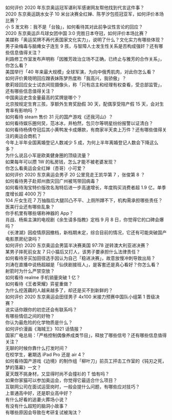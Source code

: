 如何评价 2020 年东京奥运冠军谌利军感谢网友帮他找到代言这件事？  
2020 东京奥运跳水女子 10 米台决赛全红婵、陈芋汐包揽冠亚军，如何评价本场比赛？  
小 S 发文称：我不是「台独」，如何看待其对此前争议性言论的回应？  
2020 东京奥运乒乓球女团中国 3:0 完胜日本夺冠，如何评价本场比赛？  
美媒称「奥运奖牌不再代表国家文化实力」，说明了什么？文化实力有哪些体现？  
男子染梅毒与脑瘫女子连生 9 孩，与智障人士发生性关系是否构成强奸？还有哪些信息值得关注？  
利路修工作室发布声明称「因雅芳政治立场不正确，已终止与雅芳的合作关系」，你怎么看？  
美国举行「40 年来最大规模」全球军演，为向中俄秀肌肉，对此你怎么看？  
如何评价黄晓明回应蹭表妹陈梦热度称「我高兴，我骄傲」？  
歌莉娅回应女士试衣间现摄像头，称「只有店主和经理有权查看，受总部监管」，还有哪些信息值得关注？  
中国奥运史含金量最高的奖牌是哪个？  
北京按规定生育三孩，享额外生育奖励假 30 天，配偶享受陪产假 15 天，会对生育率有影响吗 ？  
如何看待 steam 售价 31 元的国产游戏《还我河山》？  
如何看待娱乐圈何炅，范冰冰，井柏然，包贝尔等明星纷纷报警以证清白？  
如何看待杨倩夺冠后其小黄鸭发卡成爆款，有商家半天卖上万件？还有哪些值得关注的奥运会商机？  
今年上半年全国离婚登记人数减少 5 成，为何上半年离婚登记人数会下降这么多？  
为什么说吕小军是欧美健身圈的顶级流量？  
如果每年可以攒 1W 的私房钱，怎么才能不被老婆发现？  
你怎么看奥运会全红婵（杏哥）小可爱？  
如何评价 2020 东京奥运会男子 20 公里竞走王凯华第 7 ，张俊第 8 ？  
如何看待男子赴郑州救灾回广州被骂带回病毒？  
如何看待淘宝特价版改名淘特后进一步高速增长，年度购买消费者超 1.9 亿，单季度增长超 4000 万？  
104 斤女生花 7 万抽脂后大腿凹凸不平、上厕所蹲不下，机构需承担哪些责任？医美行业还有哪些乱象？  
你手机里有哪些堪称神器的 App？  
肖战、杨紫主演的电视剧《余生请多指教》定档 9 月 8 日，你觉得它的口碑会爆吗？  
《长津湖》因疫情原因撤档，新档期未定，综合目前的情况，它还有可能突破国产电影票房纪录吗？  
如何评价 2020 东京奥运会男篮半决赛美国 97:78 逆转澳大利亚进决赛？  
某男子摔死前女友 7 只小猫后又打人，该男子要承担什么法律责任？  
如何看待牙买加田径选手因认为自己「稳进决赛」，故意放慢冲刺导致出局？  
刘涛在直播中说杨超越是「仙侠剧接班人」，是客套还是真心看好？你怎么看？  
射箭时为什么严禁空放？  
如何看待 realme 手机销量突破 1 亿？  
如何看待《王者荣耀》弈星重做？  
为什么挖莲藕的人越来越多了，却还是买不到新鲜的？  
如何评价 2020 东京奥运会田径男子 4x100 米接力预赛中国队小组第 1 晋级决赛？  
说实话你跟你的初恋还会有联系吗？  
有哪些情侣之间的好物？  
你认为最危险的化学物质是什么？  
如何评价漫画《海贼王》1021 话情报？  
国家广电总局：「严格控制偶像养成类节目」，释放了哪些信号？还有哪些信息值得关注？  
无聊的时候你靠什么打发时间？  
在校学生，暑期选 iPad Pro 还是 air 4？  
如何看待国产游戏《边境》的制作组「柳叶刀」前员工抨击工作室的《钝刃之死，梦的落幕》一文？  
夏天既不挑身材，又显得时尚不会撞衫的 T 恤有吗？  
如果你家猫可以参加奥运会，你觉得它最适合什么项目？  
互联网公司在面试运营岗时，一般会提什么问题，有哪些应对技巧？  
上普通高中好，还是职业高中好？  
有什么好看的追妻火葬场小说？  
有没有什么超短的脑洞小故事？  
有哪些原因会导致在考研复试被淘汰？  
